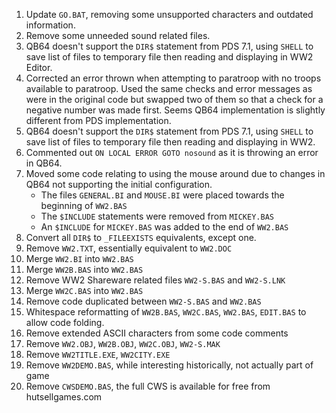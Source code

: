 1. Update `GO.BAT`, removing some unsupported characters and outdated information.
1. Remove some unneeded sound related files.
1. QB64 doesn't support the `DIR$` statement from PDS 7.1, using `SHELL` to save list of files to temporary file then reading and displaying in WW2 Editor.
1. Corrected an error thrown when attempting to paratroop with no troops available to paratroop. Used the same checks and error messages as were in the original code but swapped two of them so that a check for a negative number was made first. Seems QB64 implementation is slightly different from PDS implementation.
1. QB64 doesn't support the `DIR$` statement from PDS 7.1, using `SHELL` to save list of files to temporary file then reading and displaying in WW2.
1. Commented out `ON LOCAL ERROR GOTO nosound` as it is throwing an error in QB64.
1. Moved some code relating to using the mouse around due to changes in QB64 not supporting the initial configuration.
    - The files `GENERAL.BI` and `MOUSE.BI` were placed towards the beginning of `WW2.BAS`
    - The `$INCLUDE` statements were removed from `MICKEY.BAS`
    - An `$INCLUDE` for `MICKEY.BAS` was added to the end of `WW2.BAS`
1. Convert all `DIR$` to `_FILEEXISTS` equivalents, except one.
1. Remove `WW2.TXT`, essentially equivalent to `WW2.DOC`
1. Merge `WW2.BI` into `WW2.BAS`
1. Merge `WW2B.BAS` into `WW2.BAS`
1. Remove WW2 Shareware related files `WW2-S.BAS` and `WW2-S.LNK`
1. Merge `WW2C.BAS` into `WW2.BAS`
1. Remove code duplicated between `WW2-S.BAS` and `WW2.BAS`
1. Whitespace reformatting of `WW2B.BAS`, `WW2C.BAS`, `WW2.BAS`, `EDIT.BAS` to allow code folding.
1. Remove extended ASCII characters from some code comments
1. Remove `WW2.OBJ`, `WW2B.OBJ`, `WW2C.OBJ`, `WW2-S.MAK`
1. Remove `WW2TITLE.EXE`, `WW2CITY.EXE`
1. Remove `WW2DEMO.BAS`, while interesting historically, not actually part of game
1. Remove `CWSDEMO.BAS`, the full CWS is available for free from hutsellgames.com
